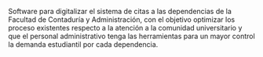 Software para digitalizar el sistema de citas a las dependencias de la Facultad de Contaduría y Administración, con el objetivo optimizar los proceso existentes respecto a la atención a la comunidad universitario y que el personal administrativo tenga las herramientas para un mayor control la demanda estudiantil por cada dependencia. 
